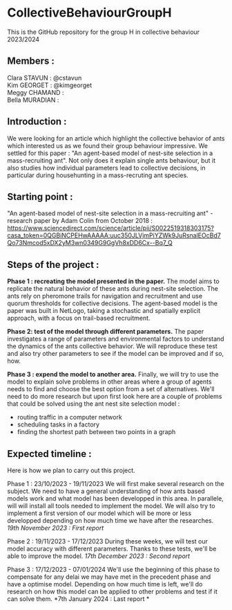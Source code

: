 # CollectiveBehaviourGroupH
This is the GitHub repository for the group H in collective behaviour 2023/2024


## Members : 
Clara STAVUN : @cstavun  
Kim GEORGET : @kimgeorget  
Meggy CHAMAND :  
Bella MURADIAN :  


## Introduction : 
We were looking for an article which highlight the collective behavior of ants which interested us as we found their group behaviour impressive. We settled for this paper : "An agent-based model of nest-site selection in a mass-recruiting ant". Not only does it explain single ants behaviour, but it also studies how individual parameters lead to collective decisions, in particular during househunting in a mass-recruting ant species. 


## Starting point :
"An agent-based model of nest-site selection in a mass-recruiting ant" - research paper by Adam Colin from October 2018 : 
https://www.sciencedirect.com/science/article/pii/S0022519318303175?casa_token=0QGBiNCPEHwAAAAA:uuc350JLVjmPiYZWk9JuRsnalEOcBd7Qo73Nmcod5xDX2yM3wn0349G9GgVh8xDD6Cx--Bq7_Q


## Steps of the project : 
**Phase 1 : recreating the model presented in the paper.** 
The model aims to replicate the natural behavior of these ants during nest-site selection. The ants rely on pheromone trails for navigation and recruitment and use quorum thresholds for collective decisions. The agent-based model is the paper was built in NetLogo, taking a stochastic and spatially explicit approach, with a focus on trail-based recruitment. 

**Phase 2:  test of the model through different parameters.**
The paper investigates a range of parameters and environmental factors to understand the dynamics of the ants collective behavior. We will reproduce these test and also try other parameters to see if the model can be improved and if so, how.

**Phase 3 : expend the model to another area.**
Finally, we will try to use the model to explain solve problems in other areas where a group of agents needs to find and choose the best option from a set of alternatives. We'll need to do more research but upon first look here are a couple of problems that could be solved using the ant nest site selection model : 
- routing traffic in a computer network
- scheduling tasks in a factory
- finding the shortest path between two points in a graph



## Expected timeline :

Here is how we plan to carry out this project.

Phase 1 : 23/10/2023 - 19/11/2023
We will first make several research on the subject. We need to have a general understanding of how ants based models work and what model has been developped in this area. In parallele, will will install all tools needed to implement the model.
We will also try to implement a first version of our model which will be more or less developped depending on how much time we have after the researches. 
*19th November 2023 : First report* 

Phase 2 : 19/11/2023 - 17/12/2023
During these weeks, we will test our model accuracy with different parameters. Thanks to these tests, we'll be able to improve the model.
*17th December 2023 : Second report* 

Phase 3 : 17/12/2023 - 07/01/2024
We'll use the beginning of this phase to compensate for any delai we may have met in the precedent phase and have a optimise model.
Depending on how much time is left, we'll do research on how this model can be applied to other problems and test if it can solve them.
*7th January 2024 : Last report *


